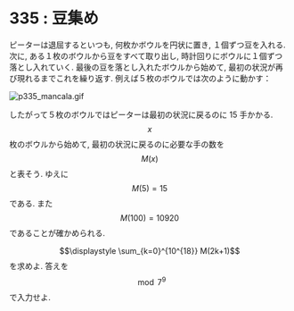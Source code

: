 # 335 : 豆集め

ピーターは退屈するといつも, 何枚かボウルを円状に置き, １個ずつ豆を入れる. 次に, ある１枚のボウルから豆をすべて取り出し, 時計回りにボウルに１個ずつ落とし入れていく. 最後の豆を落とし入れたボウルから始めて, 最初の状況が再び現れるまでこれを繰り返す. 例えば５枚のボウルでは次のように動かす：

![p335\_mancala.gif](https://projecteuler.net/project/images/p335_mancala.gif)

したがって５枚のボウルではピーターは最初の状況に戻るのに 15 手かかる.$$x$$枚のボウルから始めて, 最初の状況に戻るのに必要な手の数を$$M(x)$$と表そう. ゆえに$$M(5) = 15$$である. また$$M(100) = 10920$$であることが確かめられる.

$$\displaystyle \sum_{k=0}^{10^{18}} M(2k+1)$$を求めよ. 答えを$$\mod 7^9$$で入力せよ.

